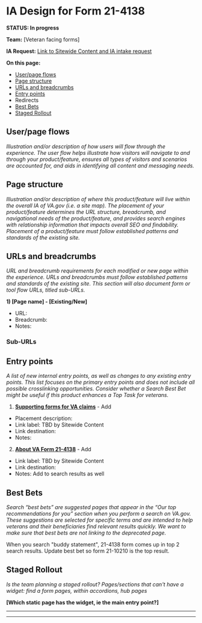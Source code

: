 # IA Design for Form 21-4138
**STATUS: In progress**

**Team:** [Veteran facing forms]

**IA Request:** [Link to Sitewide Content and IA intake request](https://github.com/department-of-veterans-affairs/va.gov-team/issues/75607)

**On this page:**
- [User/page flows](#flows)
- [Page structure](#map)
- [URLs and breadcrumbs](#url)
- [Entry points](#nav)
- Redirects
- [Best Bets](#bestbets)
- [Staged Rollout](#stagedrollout)


## <a name="flows"></a>User/page flows <br>
*Illustration and/or description of how users will flow through the experience. The user flow helps illustrate how visitors will navigate to and through your product/feature, ensures all types of visitors and scenarios are accounted for, and aids in identifying all content and messaging needs.*


## <a name="map"></a>Page structure<br>
*Illustration and/or description of where this product/feature will live within the overall IA of VA.gov (i.e. a site map). The placement of your product/feature determines the URL structure, breadcrumb, and navigational needs of the product/feature, and provides search engines with relationship information that impacts overall SEO and findability. Placement of a product/feature must follow established patterns and standards of the existing site.*



## <a name="url"></a>URLs and breadcrumbs
*URL and breadcrumb requirements for each modified or new page within the experience. URLs and breadcrumbs must follow established patterns and standards of the existing site. This section will also document form or tool flow URLs, titled sub-URLs.*


**1) [Page name] - [Existing/New]**
- URL:
- Breadcrumb: 
- Notes: 

### Sub-URLs

## <a name="nav"></a>Entry points <br>
*A list of new internal entry points, as well as changes to any existing entry points. This list focuses on the primary entry points and does not include all possible crosslinking opportunities. Consider whether a Search Best Bet might be useful if this product enhances a Top Task for veterans.*


1. **[Supporting forms for VA claims](https://www.va.gov/supporting-forms-for-claims/)** - Add
  - Placement description: 
  - Link label: TBD by Sitewide Content
  - Link destination: 
  - Notes: 

2. **[About VA Form 21-4138](https://www.va.gov/find-forms/about-form-21-4138/)** - Add
  - Link label: TBD by Sitewide Content
  - Link destination: 
  - Notes: Add to search results as well
 
 

## <a name="bestbets"></a>Best Bets<br>
*Search “best bets” are suggested pages that appear in the “Our top recommendations for you” section when you perform a search on VA.gov. These suggestions are selected for specific terms and are intended to help veterans and their beneficiaries find relevant results quickly. We want to make sure that best bets are not linking to the deprecated page.*

When you search "buddy statement", 21-4138 form comes up in top 2 search results. Update best bet so form 21-10210 is the top result.

## <a name="stagedrollout"></a>Staged Rollout<br>
*Is the team planning a staged rollout? Pages/sections that can't have a widget: find a form pages, within accordions, hub pages*

**[Which static page has the widget, ie the main entry point?]**




<hr>
<hr>
